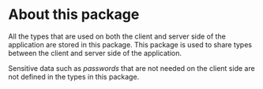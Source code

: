 # About this package

All the types that are used on both the client and server side of the application are stored in this package. This package is used to share types between the client and server side of the application.

Sensitive data such as *passwords* that are not needed on the client side are not defined in the types in this package.
